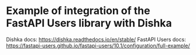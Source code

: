 # Example of integration of the FastAPI Users library with Dishka

Dishka docs: https://dishka.readthedocs.io/en/stable/
FastAPI Users docs: https://fastapi-users.github.io/fastapi-users/10.1/configuration/full-example/